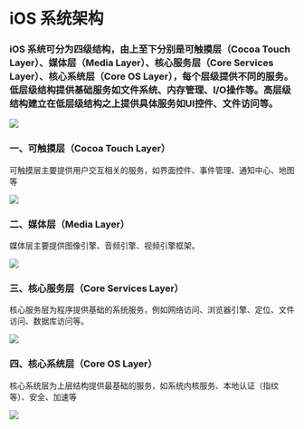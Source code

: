 # iOS 系统架构


> 

### iOS 系统可分为四级结构，由上至下分别是可触摸层（Cocoa Touch Layer）、媒体层（Media Layer）、核心服务层（Core Services Layer）、核心系统层（Core OS Layer），每个层级提供不同的服务。低层级结构提供基础服务如文件系统、内存管理、I/O操作等。高层级结构建立在低层级结构之上提供具体服务如UI控件、文件访问等。

![](https://github.com/MineJay/iOS-Note/blob/master/iOS%20%E5%AD%A6%E4%B9%A0%E9%83%A8%E5%88%86/iOS%20%E7%B3%BB%E7%BB%9F%E6%9E%B6%E6%9E%84/%E7%B3%BB%E7%BB%9F%E5%B1%82%E7%BA%A7.png)


### 一、可触摸层（Cocoa Touch Layer）
可触摸层主要提供用户交互相关的服务，如界面控件、事件管理、通知中心、地图等

![](https://github.com/MineJay/iOS-Note/blob/master/iOS%20%E5%AD%A6%E4%B9%A0%E9%83%A8%E5%88%86/iOS%20%E7%B3%BB%E7%BB%9F%E6%9E%B6%E6%9E%84/touch.jpg)


### 二、媒体层（Media Layer）
媒体层主要提供图像引擎、音频引擎、视频引擎框架。

![](https://github.com/MineJay/iOS-Note/blob/master/iOS%20%E5%AD%A6%E4%B9%A0%E9%83%A8%E5%88%86/iOS%20%E7%B3%BB%E7%BB%9F%E6%9E%B6%E6%9E%84/media.jpg)


### 三、核心服务层（Core Services Layer）
核心服务层为程序提供基础的系统服务，例如网络访问、浏览器引擎、定位、文件访问、数据库访问等。

![](https://github.com/MineJay/iOS-Note/blob/master/iOS%20%E5%AD%A6%E4%B9%A0%E9%83%A8%E5%88%86/iOS%20%E7%B3%BB%E7%BB%9F%E6%9E%B6%E6%9E%84/services.jpg)

### 四、核心系统层（Core OS Layer）
核心系统层为上层结构提供最基础的服务，如系统内核服务、本地认证（指纹等）、安全、加速等

![](https://github.com/MineJay/iOS-Note/blob/master/iOS%20%E5%AD%A6%E4%B9%A0%E9%83%A8%E5%88%86/iOS%20%E7%B3%BB%E7%BB%9F%E6%9E%B6%E6%9E%84/OS.jpg)
